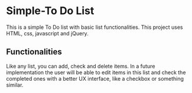 # Simple-To Do List  
This is a simple To Do list with basic list functionalities. This project uses HTML, css, javascript and jQuery.

## Functionalities  
Like any list, you can add, check and delete items. In a future implementation the user will be able to edit items in this list and check the completed ones with a better UX interface, like a checkbox or something similar.
